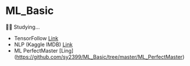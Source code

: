 
# ML_Basic

👩‍💻 Studying...

- TensorFollow [Link](https://github.com/sy2399/ML_Basic/tree/master/TensorFollow)
- NLP (Kaggle IMDB) [Link](https://github.com/sy2399/ML_Basic/tree/master/NLP_Kaggle_IMDB)
- ML PerfectMaster [Ling] (https://github.com/sy2399/ML_Basic/tree/master/ML_PerfectMaster)



